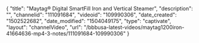 {
    "title": "Maytag&reg; Digital SmartFill Iron and Vertical Steamer",
    "description": "",
    "channelid": "111091684",
    "videoid": "109990306",
    "date_created": "1502522682",
    "date_modified": "1504049175",
    "type": "captivate",
    "layout": "channelVideo",
    "url": "\/bbbusa-latest-videos\/maytag1200iron-41664636-mp4-3-notes\/111091684-109990306"
}
